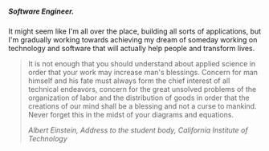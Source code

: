 ##### Software Engineer.

It might seem like I'm all over the place, building all sorts of applications, but I'm gradually working towards achieving my dream of someday working on technology and software that will actually help people and transform lives.

> It is not enough that you should understand about applied science in order that your work may increase man's blessings. Concern for man himself and his fate must always form the chief interest of all technical endeavors,
> concern for the great unsolved problems of the organization of labor and the distribution of goods in order that the creations of our mind shall be a blessing and not a curse to mankind. Never forget this in the midst of your diagrams and equations.
> 
> *Albert Einstein, Address to the student body, California Institute of Technology*

<!--
<img src="https://github-readme-stats.vercel.app/api/top-langs/?username=sijirama&&show_icons=true&hide_title=true&theme=radical&layout=compact&hide_border=true&border_radius=30&langs_count=15&exclude_repo=Analyseroom&hide=dart,html,css,shell,jupyter%20Notebook,Cython,Perl,Handlebars" alt="top languages"/>
-->
